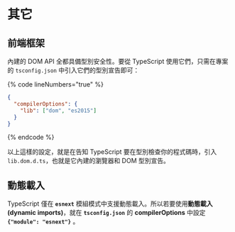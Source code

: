 # 其它

## 前端框架

內建的 DOM API 全都具備型別安全性。要從 TypeScript 使用它們，只需在專案的 `tsconfig.json` 中引入它們的型別宣告即可：

{% code lineNumbers="true" %}
```json
{
  "compilerOptions": {
    "lib": ["dom", "es2015"]
  }
}
```
{% endcode %}

以上這樣的設定，就是在告知 TypeScript 要在型別檢查你的程式碼時，引入 `lib.dom.d.ts`，也就是它內建的瀏覽器和 DOM 型別宣告。



## 動態載入

TypeScript 僅在 **`esnext`** 模組模式中支援動態載入。所以若要使用**動態載入(dynamic imports)**，就在 **`tsconfig.json`** 的 **compilerOptions** 中設定 **`{"module": "esnext"}`** 。





